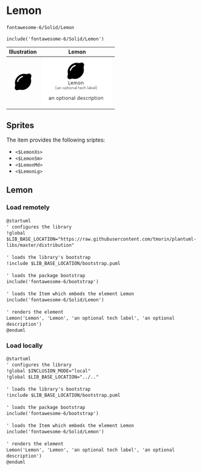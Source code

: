 # Lemon


```text
fontawesome-6/Solid/Lemon
```

```text
include('fontawesome-6/Solid/Lemon')
```



| Illustration | Lemon |
| :---: | :---: |
| ![illustration for Illustration](../../fontawesome-6/Solid/Lemon.png) | ![illustration for Lemon](../../fontawesome-6/Solid/Lemon.Local.png) |



## Sprites
The item provides the following sriptes:

- `<$LemonXs>`
- `<$LemonSm>`
- `<$LemonMd>`
- `<$LemonLg>`





## Lemon

### Load remotely
```plantuml
@startuml
' configures the library
!global $LIB_BASE_LOCATION="https://raw.githubusercontent.com/tmorin/plantuml-libs/master/distribution"

' loads the library's bootstrap
!include $LIB_BASE_LOCATION/bootstrap.puml

' loads the package bootstrap
include('fontawesome-6/bootstrap')

' loads the Item which embeds the element Lemon
include('fontawesome-6/Solid/Lemon')

' renders the element
Lemon('Lemon', 'Lemon', 'an optional tech label', 'an optional description')
@enduml
```

### Load locally
```plantuml
@startuml
' configures the library
!global $INCLUSION_MODE="local"
!global $LIB_BASE_LOCATION="../.."

' loads the library's bootstrap
!include $LIB_BASE_LOCATION/bootstrap.puml

' loads the package bootstrap
include('fontawesome-6/bootstrap')

' loads the Item which embeds the element Lemon
include('fontawesome-6/Solid/Lemon')

' renders the element
Lemon('Lemon', 'Lemon', 'an optional tech label', 'an optional description')
@enduml
```

